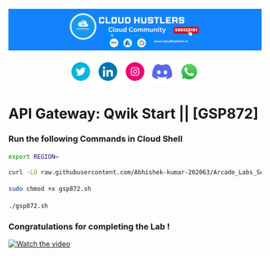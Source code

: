 
![API Gateway Banner](https://github.com/Abhiraj-1604/gcsbucket/blob/cd5a79c3b8251e85303f240c57d6a25411449897/channels4_banner.jpg)
<p align="center">
  <img src="https://raw.githubusercontent.com/Abhiraj-1604/gcsbucket/fb121d0584d5eb8e8f3afd11b1acaa75310b8dbe/gif/235294011-b8074c31-9097-4a65-a594-4151b58743a8.gif" alt="Logo 1" width="50">
  <img src="https://raw.githubusercontent.com/Abhiraj-1604/gcsbucket/fb121d0584d5eb8e8f3afd11b1acaa75310b8dbe/gif/235294012-0a55e343-37ad-4b0f-924f-c8431d9d2483.gif" alt="Logo 2" width="50">
  <img src="https://raw.githubusercontent.com/Abhiraj-1604/gcsbucket/fb121d0584d5eb8e8f3afd11b1acaa75310b8dbe/gif/235294013-a33e5c43-a01c-43f6-b44d-a406d8b4ab75.gif" alt="Logo 3" width="50">
  <img src="https://raw.githubusercontent.com/Abhiraj-1604/gcsbucket/fb121d0584d5eb8e8f3afd11b1acaa75310b8dbe/gif/235294015-47144047-25ab-417c-af1b-6746820a20ff.gif" alt="Logo 4" width="50">
  <img src="https://raw.githubusercontent.com/Abhiraj-1604/gcsbucket/fb121d0584d5eb8e8f3afd11b1acaa75310b8dbe/gif/235294019-40007353-6219-4ec5-b661-b3c35136dd0b.gif" alt="Logo 5" width="50">
</p>



# API Gateway: Qwik Start || [GSP872]

### Run the following Commands in Cloud Shell

```bash
export REGION=
```

```bash
curl -LO raw.githubusercontent.com/Abhishek-kumar-202063/Arcade_Labs_Solutions/main/API%20Gateway%20Qwik%20Start/gsp872.sh

sudo chmod +x gsp872.sh

./gsp872.sh
```

### Congratulations for completing the Lab !

[![Watch the video](https://img.youtube.com/vi/ATIi1HbTyQc/0.jpg)](https://youtu.be/ATIi1HbTyQc?si=HS5O17FfsPBee12J)

